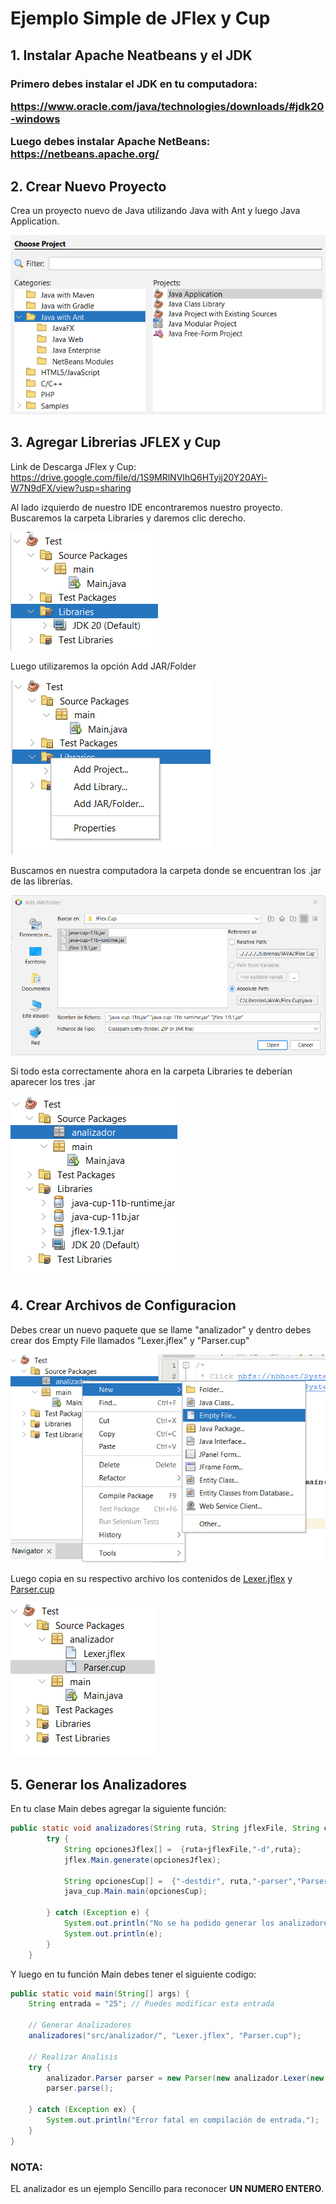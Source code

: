 # Ejemplo Simple de JFlex y Cup

## 1. Instalar Apache Neatbeans y el JDK 
<h3> Primero debes instalar el JDK en tu computadora:

https://www.oracle.com/java/technologies/downloads/#jdk20-windows

Luego debes instalar Apache NetBeans:
https://netbeans.apache.org/

## 2. Crear Nuevo Proyecto

Crea un proyecto nuevo de Java utilizando Java with Ant y luego Java Application.

![](./img/crear_proyecto.PNG)

## 3. Agregar Librerias JFLEX y Cup

Link de Descarga JFlex y Cup: https://drive.google.com/file/d/1S9MRlNVIhQ6HTyij20Y20AYi-W7N9dFX/view?usp=sharing

Al lado izquierdo de nuestro IDE encontraremos nuestro proyecto. Buscaremos la carpeta Libraries y daremos clic derecho.

![](./img/agregar_lib0.PNG)

Luego utilizaremos la opción Add JAR/Folder

![](./img/agregar_lib1.PNG)

Buscamos en nuestra computadora la carpeta donde se encuentran los .jar de las librerías.

![](./img/agregar_lib2.PNG)

Si todo esta correctamente ahora en la carpeta Libraries te deberían aparecer los tres .jar

![](./img/agregar_lib3.PNG)

## 4. Crear Archivos de Configuracion

Debes crear un nuevo paquete que se llame "analizador" y dentro debes crear dos Empty File llamados "Lexer.jflex" y "Parser.cup"

![](./img/ejemplo1.png)

Luego copia en su respectivo archivo los contenidos de [Lexer.jflex](./Lexer.jflex) y [Parser.cup](./Parser.cup)

![](./img/ejemplo2.png)

## 5. Generar los Analizadores

En tu clase Main debes agregar la siguiente función:

```java
public static void analizadores(String ruta, String jflexFile, String cupFile){
        try {
            String opcionesJflex[] =  {ruta+jflexFile,"-d",ruta};
            jflex.Main.generate(opcionesJflex);

            String opcionesCup[] =  {"-destdir", ruta,"-parser","Parser",ruta+cupFile};
            java_cup.Main.main(opcionesCup);
            
        } catch (Exception e) {
            System.out.println("No se ha podido generar los analizadores");
            System.out.println(e);
        }
    }
```

Y luego en tu función Main debes tener el siguiente codigo:

```java
public static void main(String[] args) {
    String entrada = "25"; // Puedes modificar esta entrada
    
    // Generar Analizadores
    analizadores("src/analizador/", "Lexer.jflex", "Parser.cup");
    
    // Realizar Analisis
    try {
        analizador.Parser parser = new Parser(new analizador.Lexer(new StringReader(entrada)));
        parser.parse();

    } catch (Exception ex) {
        System.out.println("Error fatal en compilación de entrada.");
    }  
}
```

### NOTA: 
EL analizador es un ejemplo Sencillo para reconocer **UN NUMERO ENTERO**.
